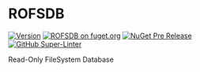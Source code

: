 # ROFSDB

[![Version](https://img.shields.io/nuget/v/ROFSDB.svg)](https://www.nuget.org/packages/ROFSDB)
[![ROFSDB on fuget.org](https://www.fuget.org/packages/ROFSDB/badge.svg)](https://www.fuget.org/packages/ROFSDB)
[![NuGet Pre Release](https://img.shields.io/nuget/vpre/ROFSDB.svg)](https://www.nuget.org/packages/ROFSDB)
[![GitHub Super-Linter](https://github.com/tiksn/ROFSDB/workflows/Lint/badge.svg)](https://github.com/marketplace/actions/super-linter)

Read-Only FileSystem Database
